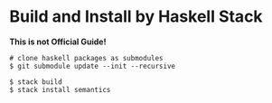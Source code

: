 # Build and Install by Haskell Stack

**This is not Official Guide!**

```
# clone haskell packages as submodules
$ git submodule update --init --recursive

$ stack build
$ stack install semantics
```
